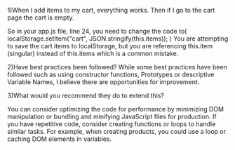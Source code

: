 1)When I add items to my cart, everything works. Then if I go to the cart page the cart is empty.

So in your app.js file, line 24, you need to change the code to( localStorage.setItem("cart", JSON.stringify(this.items)); )
You are attempting to save the cart items to localStorage, but you are referencing this.item (singular) instead of this.items which is a common mistake.

2)Have best practices been followed?
    While some best practices have been followed such as using constructor functions, Prototypes or descriptive Variable Names, 
    I believe there are opportunities for improvement.


3)What would you recommend they do to extend this?

You can consider optimizing the code for performance by minimizing DOM manipulation or bundling and minifying JavaScript files for production.
If you have repetitive code, consider creating functions or loops to handle similar tasks.
For example, when creating products, you could use a loop or caching DOM elements in variables.